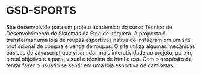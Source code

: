 # GSD-SPORTS
Site desenvolvido para um projeto academico do curso Técnico de Desenvolvimento de Sistemas da Etec de Itaquera.
A próposta é transformar uma loja de roupas esportivas nativa do instagram em um site profissional de compra e venda de roupas. O site utiliza algumas mecânicas básicas de Javascript que visam dar mais interatividade ao projeto, porém, o real objetivo é a parte visual e técnica de html e css. Com o propósito de tentar fazer o usuário se sentir em uma loja esportiva de camisetas.

